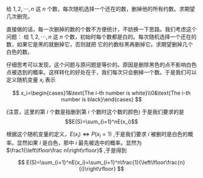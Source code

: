 给 $1,2,\cdots,n$ 这 $n$ 个数，每次随机选择一个还在的数，删掉他的所有约数。求期望几次删完。

直接做的话，每一次删掉的数的个数不方便统计，不妨换一下思路。我们考虑这个问题： 给 $1,2,\cdots,n$ 这 $n$ 个数，初始时每个数都是白的。每次随机选择一个还在的数，如果它是黑的就删掉它，否则就把
 它的约数标黑再删掉它。求期望删掉几个白色的数。

仔细思考可以发现，这个问题与原问题是等价的。原因是删除黑色的点不影响白色点被选到的概率。这样转化的好处在于，我们每次只会删掉一个数。于是我们可以定义随机变量 $x_i$ 表示

$$
x_i=\begin{cases}1&\text{The i-th number is white}\\0&\text{The i-th number is black}\end{cases}
$$

(注意，这里的第 $i$ 个数是指删到第 $i$ 个数时这个数的颜色) 于是我们要求的是
$$E(S)=\sum_{i=1}^nE(x_i)$$

根据这个随机变量的定义，$E(x_i)\Leftrightarrow P(x_i=1)$ ,于是我们要求 $i$ 被删时是白色的概率。显然如果 $i$ 是白色，那中 $i$ 最先被选中的概率。显然为 $\frac1{\left\lfloor\frac ni\right\rfloor}$ ,于是得到

$$
E(S)=\sum_{i=1}^nE(x_i)=\sum_{i=1}^n\frac{1}{\left\lfloor\frac{n}{i}\right\rfloor}
$$
